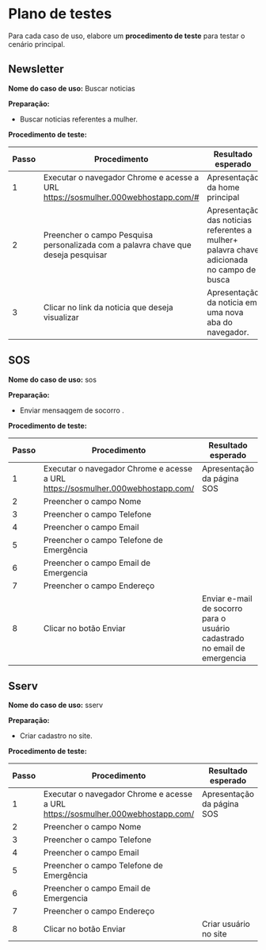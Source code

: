 # Plano de testes

Para cada caso de uso, elabore um **procedimento de teste** para testar o cenário principal.

## Newsletter
**Nome do caso de uso:**  Buscar noticias

**Preparação:** 
* Buscar noticias referentes a mulher.

**Procedimento de teste:**

| Passo | Procedimento | Resultado esperado |
| --- | --- | --- |
| 1 | Executar o navegador Chrome e acesse a URL https://sosmulher.000webhostapp.com/# | Apresentação da home principal |
| 2 | Preencher o campo Pesquisa personalizada com a palavra chave que deseja pesquisar | Apresentação das noticias referentes a mulher+ palavra chave adicionada no campo de busca |
| 3 | Clicar no link da noticia que deseja visualizar | Apresentação da noticia em uma nova aba do navegador. |

## SOS
**Nome do caso de uso:**  sos

**Preparação:** 
* Enviar mensaqgem de socorro .

**Procedimento de teste:**

| Passo | Procedimento | Resultado esperado |
| --- | --- | --- |
| 1 | Executar o navegador Chrome e acesse a URL https://sosmulher.000webhostapp.com/ | Apresentação da página SOS  |
| 2 | Preencher o campo Nome |
| 3 | Preencher o campo Telefone |
| 4 | Preencher o campo Email |
| 5 | Preencher o campo Telefone de Emergência |
| 6 | Preencher o campo Email de Emergencia |
| 7 | Preencher o campo Endereço |
| 8 | Clicar no botão Enviar | Enviar e-mail de socorro para o usuário cadastrado no email de emergencia |

## Sserv
**Nome do caso de uso:**  sserv

**Preparação:** 
* Criar cadastro no site.

**Procedimento de teste:**

| Passo | Procedimento | Resultado esperado |
| --- | --- | --- |
| 1 | Executar o navegador Chrome e acesse a URL https://sosmulher.000webhostapp.com/ | Apresentação da página SOS  |
| 2 | Preencher o campo Nome |
| 3 | Preencher o campo Telefone |
| 4 | Preencher o campo Email |
| 5 | Preencher o campo Telefone de Emergência |
| 6 | Preencher o campo Email de Emergencia |
| 7 | Preencher o campo Endereço |
| 8 | Clicar no botão Enviar | Criar usuário no site |
